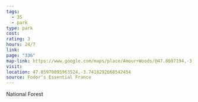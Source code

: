 ```yaml
---
tags:
  - 3S
  - park
type: park
cost: 
rating: 3
hours: 24/7
link: 
page: "336"
map-link: https://www.google.com/maps/place/Amour+Woods/@47.8607194,-3.7526247,15z/data=!4m6!3m5!1s0x4810e87f1f31cb15:0x88799912722750c9!8m2!3d47.8585785!4d-3.7455145!16s%2Fg%2F11gfh1h4x4?entry=ttu&g_ep=EgoyMDI0MDkxNi4wIKXMDSoASAFQAw%3D%3D
visit: 
location: 47.85970895963524,-3.7418292668542454
source: Fodor's Essential France
---
```

National Forest
